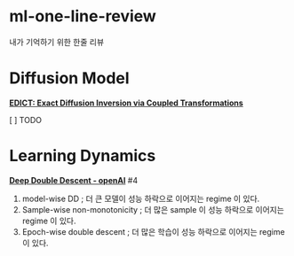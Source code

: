 # ml-one-line-review
내가 기억하기 위한 한줄 리뷰


# Diffusion Model
[**EDICT: Exact Diffusion Inversion via Coupled Transformations**](https://arxiv.org/abs/2211.12446)

[ ] TODO

# Learning Dynamics
[**Deep Double Descent - openAI**](https://openai.com/blog/deep-double-descent/) #4
1. model-wise DD ; 더 큰 모델이 성능 하락으로 이어지는 regime 이 있다.
2. Sample-wise non-monotonicity ; 더 많은 sample 이 성능 하락으로 이어지는 regime 이 있다.
3. Epoch-wise double descent ; 더 많은 학습이 성능 하락으로 이어지는 regime 이 있다.

